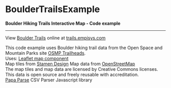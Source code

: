 # BoulderTrailsExample

**Boulder Hiking Trails Interactive Map - Code example**

---
View [Boulder Trails](http://trails.empisys.com/) online at [trails.empisys.com](http://trails.empisys.com/)

This code example uses Boulder hiking trail data from the Open Space and Mountain Parks site [OSMP Trailheads](https://bouldercolorado.gov/open-data/city-of-boulder-osmp-trailheads/).  
Uses: 
[Leaflet map component](https://leafletjs.com)  
Map tiles from [Stamen Design](http://maps.stamen.com)
Map data from [OpenStreetMap](https://www.openstreetmap.org)  
The map tiles and map data are licensed by Creative Commons licenses. This data is open source and freely reusable with accreditation.  
[Papa Parse](https://www.papaparse.com) CSV Parser Javascript library